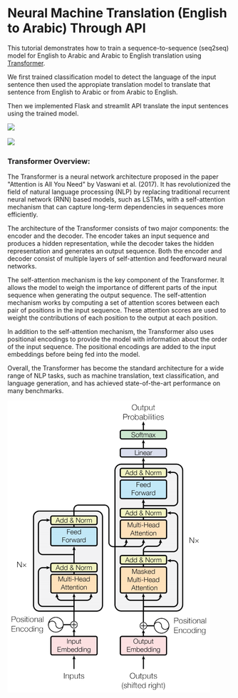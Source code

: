 # **Neural Machine Translation (English to Arabic) Through API**

This tutorial demonstrates how to train a sequence-to-sequence (seq2seq) model for English to Arabic and Arabic to English translation using [Transformer](https://arxiv.org/abs/1706.03762).

We first trained classification model to detect the language of the input sentence then used the appropiate translation model to translate that sentence from English to Arabic or from Arabic to English.

Then we implemented Flask and streamlit API translate the input sentences using the trained model. 

![](https://github.com/MarwanMohamed95/English-Arabic-NMT/blob/master/test1.PNG?raw=true)

![](https://github.com/MarwanMohamed95/English-Arabic-NMT/blob/master/test2.PNG?raw=true)

### Transformer Overview:

The Transformer is a neural network architecture proposed in the paper "Attention is All You Need" by Vaswani et al. (2017). It has revolutionized the field of natural language processing (NLP) by replacing traditional recurrent neural network (RNN) based models, such as LSTMs, with a self-attention mechanism that can capture long-term dependencies in sequences more efficiently.

The architecture of the Transformer consists of two major components: the encoder and the decoder. The encoder takes an input sequence and produces a hidden representation, while the decoder takes the hidden representation and generates an output sequence. Both the encoder and decoder consist of multiple layers of self-attention and feedforward neural networks.

The self-attention mechanism is the key component of the Transformer. It allows the model to weigh the importance of different parts of the input sequence when generating the output sequence. The self-attention mechanism works by computing a set of attention scores between each pair of positions in the input sequence. These attention scores are used to weight the contributions of each position to the output at each position.

In addition to the self-attention mechanism, the Transformer also uses positional encodings to provide the model with information about the order of the input sequence. The positional encodings are added to the input embeddings before being fed into the model.

Overall, the Transformer has become the standard architecture for a wide range of NLP tasks, such as machine translation, text classification, and language generation, and has achieved state-of-the-art performance on many benchmarks.

![](https://github.com/MarwanMohamed95/Neural-Machine-Translation-with-Transformer/blob/main/transformer.png?raw=true)